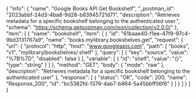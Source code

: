 {
  "info": {
    "name": "Google Books API Get Bookshelf",
    "_postman_id": "2023abbf-24d3-4ba8-9d28-b83945721d71",
    "description": "Retrieves metadata for a specific bookshelf belonging to the authenticated user.",
    "schema": "https://schema.getpostman.com/json/collection/v2.0.0/"
  },
  "item": [
    {
      "name": "bookshelf",
      "item": [
        {
          "id": "61baae40-f1ee-47f9-97c4-9bd3131767a9",
          "name": "books.mylibrary.bookshelves.get",
          "request": {
            "url": {
              "protocol": "http",
              "host": "www.googleapis.com",
              "path": [
                "books",
                "v1",
                "mylibrary/bookshelves/:shelf"
              ],
              "query": [
                {
                  "key": "source",
                  "value": "%7B%7D",
                  "disabled": false
                }
              ],
              "variable": [
                {
                  "id": "shelf",
                  "value": "{}",
                  "type": "string"
                }
              ]
            },
            "method": "GET",
            "body": {
              "mode": "raw"
            },
            "description": "Retrieves metadata for a specific bookshelf belonging to the authenticated user"
          },
          "response": [
            {
              "status": "OK",
              "code": 200,
              "name": "Response_200",
              "id": "bc5382fd-1376-4ab7-b864-5a45bbff56f6"
            }
          ]
        }
      ]
    }
  ]
}